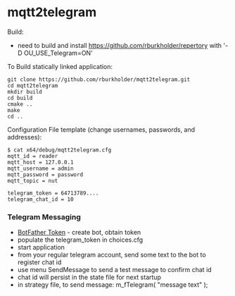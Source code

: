# mqtt2telegram

Build:
* need to build and install https://github.com/rburkholder/repertory with '-D OU_USE_Telegram=ON'

To Build statically linked application:
```
git clone https://github.com/rburkholder/mqtt2telegram.git
cd mqtt2telegram
mkdir build
cd build
cmake ..
make
cd ..
```

Configuration File template (change usernames, passwords, and addresses):
```
$ cat x64/debug/mqtt2telegram.cfg
mqtt_id = reader
mqtt_host = 127.0.0.1
mqtt_username = admin
mqtt_password = password
mqtt_topic = nut

telegram_token = 64713789....
telegram_chat_id = 10
```

### Telegram Messaging

* [BotFather Token](https://core.telegram.org/bots/tutorial) - create bot, obtain token
* populate the telegram_token in choices.cfg
* start application
* from your regular telegram account, send some text to the bot to register chat id
* use menu SendMessage to send a test message to confirm chat id
* chat id will persist in the state file for next startup
* in strategy file, to send message: m_fTelegram( "message text" );

